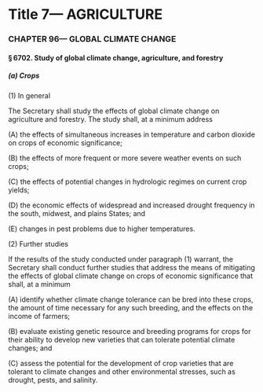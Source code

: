 
# Title 7— AGRICULTURE
### CHAPTER 96— GLOBAL CLIMATE CHANGE
#### § 6702. Study of global climate change, agriculture, and forestry
##### (a) Crops

(1) In general

The Secretary shall study the effects of global climate change on agriculture and forestry. The study shall, at a minimum address

(A) the effects of simultaneous increases in temperature and carbon dioxide on crops of economic significance;

(B) the effects of more frequent or more severe weather events on such crops;

(C) the effects of potential changes in hydrologic regimes on current crop yields;

(D) the economic effects of widespread and increased drought frequency in the south, midwest, and plains States; and

(E) changes in pest problems due to higher temperatures.

(2) Further studies

If the results of the study conducted under paragraph (1) warrant, the Secretary shall conduct further studies that address the means of mitigating the effects of global climate change on crops of economic significance that shall, at a minimum

(A) identify whether climate change tolerance can be bred into these crops, the amount of time necessary for any such breeding, and the effects on the income of farmers;

(B) evaluate existing genetic resource and breeding programs for crops for their ability to develop new varieties that can tolerate potential climate changes; and

(C) assess the potential for the development of crop varieties that are tolerant to climate changes and other environmental stresses, such as drought, pests, and salinity.

